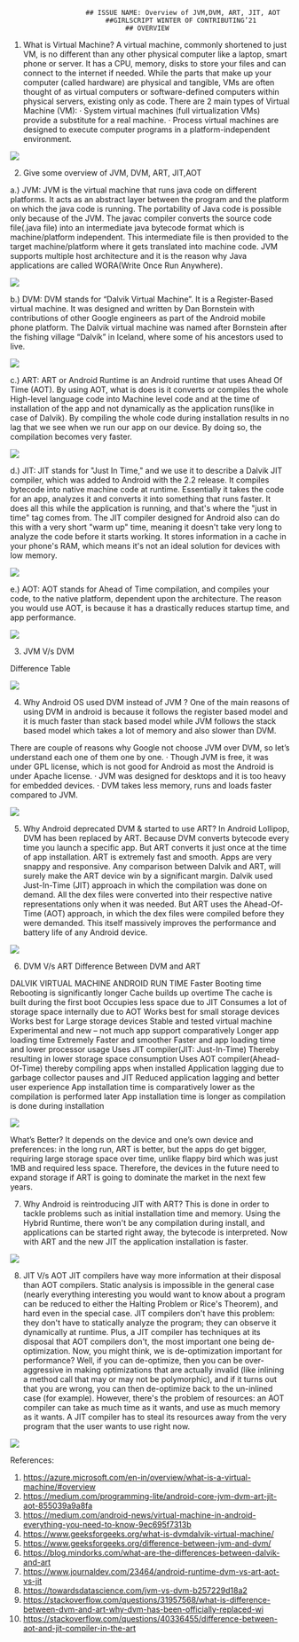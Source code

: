 				
					   ## ISSUE NAME: Overview of JVM,DVM, ART, JIT, AOT	
					        ##GIRLSCRIPT WINTER OF CONTRIBUTING’21	      				
					     		 ## OVERVIEW

							    
1. What is Virtual Machine?
A virtual machine, commonly shortened to just VM, is no different than any other physical computer like a laptop, smart phone or server. It has a CPU, memory, disks to store your files and can connect to the internet if needed. While the parts that make up your computer (called hardware) are physical and tangible, VMs are often thought of as virtual computers or software-defined computers within physical servers, existing only as code.
There are 2 main types of Virtual Machine (VM):
· System virtual machines (full virtualization VMs) provide a substitute for a real machine.
· Process virtual machines are designed to execute computer programs in a platform-independent environment.

<img src="https://azurecomcdn.azureedge.net/cvt-7a1caae261bd8b84c6eea4a6d655fb0f72c5bad2c994b89e12fa57f965ffefca/images/page/overview/what-is-a-virtual-machine/overview-img.png">




2. Give some overview of JVM, DVM, ART, JIT,AOT

a.) JVM: JVM is the virtual machine that runs java code on different platforms. It acts as an abstract layer between the program and the platform on which the java code is running. The portability of Java code is possible only because of the JVM. The javac compiler converts the source code file(.java file) into an intermediate java bytecode format which is machine/platform independent. This intermediate file is then provided to the target machine/platform where it gets translated into machine code. JVM supports multiple host architecture and it is the reason why Java applications are called WORA(Write Once Run Anywhere).

 <img src="https://static.javatpoint.com/images/jvm-architecture.png">




b.) DVM: DVM stands for “Dalvik Virtual Machine”. It is a Register-Based virtual machine. It was designed and written by Dan Bornstein with contributions of other Google engineers as part of the Android mobile phone platform. The Dalvik virtual machine was named after Bornstein after the fishing village “Dalvík” in Iceland, where some of his ancestors used to live.

<img src="https://media.geeksforgeeks.org/wp-content/uploads/20201227043937/WorkingofDVM.png">

 



c.) ART: ART or Android Runtime is an Android runtime that uses Ahead Of Time (AOT). By using AOT, what is does is it converts or compiles the whole High-level language code into Machine level code and at the time of installation of the app and not dynamically as the application runs(like in case of Dalvik). By compiling the whole code during installation results in no lag that we see when we run our app on our device. By doing so, the compilation becomes very faster.

<img src="https://media.geeksforgeeks.org/wp-content/uploads/20210308154349/Android.png">

 



d.) JIT: JIT stands for "Just In Time," and we use it to describe a Dalvik JIT compiler, which was added to Android with the 2.2 release.  It compiles bytecode into native machine code at runtime.  Essentially it takes the code for an app, analyzes it and converts it into something that runs faster.  It does all this while the application is running, and that's where the "just in time" tag comes from.  The JIT compiler designed for Android also can do this with a very short "warm up" time, meaning it doesn't take very long to analyze the code before it starts working.  It stores information in a cache in your phone's RAM, which means it's not an ideal solution for devices with low memory.

<img src="https://cdn.arstechnica.net/wp-content/uploads/2016/07/ART.jpg">

 


              
e.) AOT: AOT stands for Ahead of Time compilation, and compiles your code, to the native platform, dependent upon the architecture. The reason you would use AOT, is because it has a drastically reduces startup time, and app performance.

<img src="https://miro.medium.com/max/1838/1*hb26HQBJXRwl5lcsML5IoQ.png">



3. JVM V/s DVM

Difference Table


<img src="https://miro.medium.com/max/966/1*7AiR9XA-FXy9LCFsPFktqg.png">

4. Why Android OS used DVM instead of JVM ? 
One of the main reasons of using DVM in android is because it follows the register based model and it is much faster than stack based model while JVM follows the stack based model which takes a lot of memory and also slower than DVM.

There are couple of reasons why Google not choose JVM over DVM, so let’s understand each one of them one by one.
· Though JVM is free, it was under GPL license, which is not good for Android as most the Android is under Apache license.
· JVM was designed for desktops and it is too heavy for embedded devices.
· DVM takes less memory, runs and loads faster compared to JVM.

<img src="https://miro.medium.com/proxy/0*xH_f2BPxEl9fVJWQ.png">

5. Why Android deprecated DVM & started to use ART?
In Android Lollipop, DVM has been replaced by ART. Because DVM converts bytecode every time you launch a specific app. But ART converts it just once at the time of app installation.
ART is extremely fast and smooth. Apps are very snappy and responsive. Any comparison between Dalvik and ART, will surely make the ART device win by a significant margin.
Dalvik used Just-In-Time (JIT) approach in which the compilation was done on demand. All the dex files were converted into their respective native representations only when it was needed.
But ART uses the Ahead-Of-Time (AOT) approach, in which the dex files were compiled before they were demanded. This itself massively improves the performance and battery life of any Android device.



<img src="https://miro.medium.com/max/1298/0*sBVBYfFKLj-lJ_ps.png">


6. DVM V/s ART
							     Difference Between DVM and ART

DALVIK VIRTUAL MACHINE										ANDROID RUN TIME
Faster Booting time										Rebooting is significantly longer
Cache builds up overtime									The cache is built during the first boot
Occupies less space due to JIT									Consumes a lot of storage space internally due to AOT
Works best for small storage devices								Works best for Large storage devices
Stable and tested virtual machine								Experimental and new – not much app support comparatively
Longer app loading time										Extremely Faster and smoother Faster and app loading time and lower processor usage
Uses JIT compiler(JIT: Just-In-Time)
Thereby resulting in lower storage space consumption						Uses AOT compiler(Ahead-Of-Time) thereby compiling apps when installed
Application lagging due to garbage collector pauses and JIT					Reduced application lagging and better user experience
App installation time is comparatively lower as the compilation is performed later		App installation time is longer as compilation is done during installation


<img src="https://miro.medium.com/max/1400/0*LMPhjF2BanM_9h8o.png">

What’s Better?
It depends on the device and one’s own device and preferences: in the long run, ART is better, but the apps do get bigger, requiring large storage space over time, unlike flappy bird which was just 1MB and required less space. Therefore, the devices in the future need to expand storage if ART is going to dominate the market in the next few years.



7. Why Android is reintroducing JIT with ART?
This is done in order to tackle problems such as initial installation time and memory. Using the Hybrid Runtime, there won't be any compilation during install, and applications can be started right away, the bytecode is interpreted. Now with ART and the new JIT the application installation is faster.


<img src="https://miro.medium.com/max/1838/1*oLO0ahW043xHq_Jg0q8twQ.png">

8. JIT V/s AOT
JIT compilers have way more information at their disposal than AOT compilers. Static analysis is impossible in the general case (nearly everything interesting you would want to know about a program can be reduced to either the Halting Problem or Rice's Theorem), and hard even in the special case. JIT compilers don't have this problem: they don't have to statically analyze the program; they can observe it dynamically at runtime.
Plus, a JIT compiler has techniques at its disposal that AOT compilers don't, the most important one being de-optimization. Now, you might think, we is de-optimization important for performance? Well, if you can de-optimize, then you can be over-aggressive in making optimizations that are actually invalid (like inlining a method call that may or may not be polymorphic), and if it turns out that you are wrong, you can then de-optimize back to the un-inlined case (for example).
However, there's the problem of resources: an AOT compiler can take as much time as it wants, and use as much memory as it wants. A JIT compiler has to steal its resources away from the very program that the user wants to use right now.

<img src="https://i.stack.imgur.com/CoBK6.png">




References:
1. https://azure.microsoft.com/en-in/overview/what-is-a-virtual-machine/#overview
2.  https://medium.com/programming-lite/android-core-jvm-dvm-art-jit-aot-855039a9a8fa
3. https://medium.com/android-news/virtual-machine-in-android-everything-you-need-to-know-9ec695f7313b
4. https://www.geeksforgeeks.org/what-is-dvmdalvik-virtual-machine/
5. https://www.geeksforgeeks.org/difference-between-jvm-and-dvm/
6. https://blog.mindorks.com/what-are-the-differences-between-dalvik-and-art
7. https://www.journaldev.com/23464/android-runtime-dvm-vs-art-aot-vs-jit
8. https://towardsdatascience.com/jvm-vs-dvm-b257229d18a2
9. https://stackoverflow.com/questions/31957568/what-is-difference-between-dvm-and-art-why-dvm-has-been-officially-replaced-wi
10. https://stackoverflow.com/questions/40336455/difference-between-aot-and-jit-compiler-in-the-art



